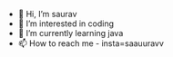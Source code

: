 - 👋 Hi, I’m saurav
- 👀 I’m interested in coding
- 🌱 I’m currently learning java
-  📫 How to reach me - insta=saauuravv

<!---
rR0B0T/rR0B0T is a ✨ special ✨ repository because its `README.md` (this file) appears on your GitHub profile.
You can click the Preview link to take a look at your changes.
--->
